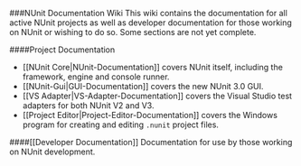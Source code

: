 ###NUnit Documentation Wiki
This wiki contains the documentation for all active NUnit projects as well as developer documentation for those working on NUnit or wishing to do so. Some sections are not yet complete.

####Project Documentation
 * [[NUnit Core|NUnit-Documentation]] covers NUnit itself, including the framework, engine and console runner.
 * [[NUnit-Gui|GUI-Documentation]] covers the new NUnit 3.0 GUI.
 * [[VS Adapter|VS-Adapter-Documentation]] covers the Visual Studio test adapters for both NUnit V2 and V3.
 * [[Project Editor|Project-Editor-Documentation]] covers the Windows program for creating and editing `.nunit` project files.

####[[Developer Documentation]]
Documentation for use by those working on NUnit development.
